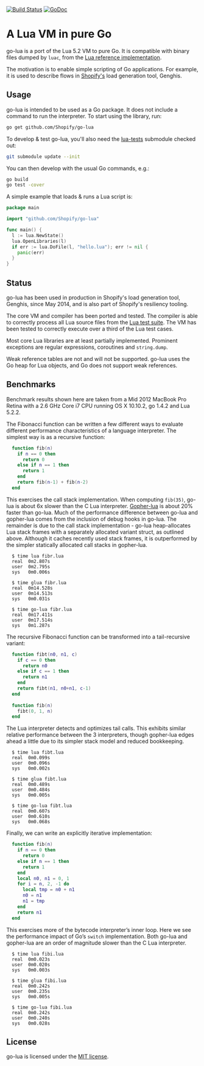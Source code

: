 [![Build Status](https://circleci.com/gh/Shopify/go-lua.png?circle-token=997f951c602c0c63a263eba92975428a49ee4c2e)](https://circleci.com/gh/Shopify/go-lua)
[![GoDoc](https://godoc.org/github.com/Shopify/go-lua?status.png)](https://godoc.org/github.com/Shopify/go-lua)

A Lua VM in pure Go
===================

go-lua is a port of the Lua 5.2 VM to pure Go. It is compatible with binary files dumped by `luac`, from the [Lua reference implementation](http://www.lua.org/).

The motivation is to enable simple scripting of Go applications. For example, it is used to describe flows in [Shopify's](http://www.shopify.com/) load generation tool, Genghis.

Usage
-----

go-lua is intended to be used as a Go package. It does not include a command to run the interpreter. To start using the library, run:
```sh
go get github.com/Shopify/go-lua
```

To develop & test go-lua, you'll also need the [lua-tests](https://github.com/Shopify/lua-tests) submodule checked out:
```sh
git submodule update --init
```

You can then develop with the usual Go commands, e.g.:
```sh
go build
go test -cover
```

A simple example that loads & runs a Lua script is:
```go
package main

import "github.com/Shopify/go-lua"

func main() {
  l := lua.NewState()
  lua.OpenLibraries(l)
  if err := lua.DoFile(l, "hello.lua"); err != nil {
    panic(err)
  }
}
```

Status
------

go-lua has been used in production in Shopify's load generation tool, Genghis, since May 2014, and is also part of Shopify's resiliency tooling.

The core VM and compiler has been ported and tested. The compiler is able to correctly process all Lua source files from the [Lua test suite](https://github.com/Shopify/lua-tests). The VM has been tested to correctly execute over a third of the Lua test cases.

Most core Lua libraries are at least partially implemented. Prominent exceptions are regular expressions, coroutines and `string.dump`.

Weak reference tables are not and will not be supported. go-lua uses the Go heap for Lua objects, and Go does not support weak references.

Benchmarks
----------

Benchmark results shown here are taken from a Mid 2012 MacBook Pro Retina with a 2.6 GHz Core i7 CPU running OS X 10.10.2, go 1.4.2 and Lua 5.2.2.

The Fibonacci function can be written a few different ways to evaluate different performance characteristics of a language interpreter. The simplest way is as a recursive function:
```lua
  function fib(n)
    if n == 0 then
      return 0
    else if n == 1 then
      return 1
    end
    return fib(n-1) + fib(n-2)
  end
```

This exercises the call stack implementation. When computing `fib(35)`, go-lua is about 6x slower than the C Lua interpreter. [Gopher-lua](https://github.com/yuin/gopher-lua) is about 20% faster than go-lua. Much of the performance difference between go-lua and gopher-lua comes from the inclusion of debug hooks in go-lua. The remainder is due to the call stack implementation - go-lua heap-allocates Lua stack frames with a separately allocated variant struct, as outlined above. Although it caches recently used stack frames, it is outperformed by the simpler statically allocated call stacks in gopher-lua.
```
  $ time lua fibr.lua
  real  0m2.807s
  user  0m2.795s
  sys   0m0.006s
  
  $ time glua fibr.lua
  real  0m14.528s
  user  0m14.513s
  sys   0m0.031s
  
  $ time go-lua fibr.lua
  real  0m17.411s
  user  0m17.514s
  sys   0m1.287s
```

The recursive Fibonacci function can be transformed into a tail-recursive variant:
```lua
  function fibt(n0, n1, c)
    if c == 0 then
      return n0
    else if c == 1 then
      return n1
    end
    return fibt(n1, n0+n1, c-1)
  end
  
  function fib(n)
    fibt(0, 1, n)
  end
```

The Lua interpreter detects and optimizes tail calls. This exhibits similar relative performance between the 3 interpreters, though gopher-lua edges ahead a little due to its simpler stack model and reduced bookkeeping.
```
  $ time lua fibt.lua
  real  0m0.099s
  user  0m0.096s
  sys   0m0.002s

  $ time glua fibt.lua
  real  0m0.489s
  user  0m0.484s
  sys   0m0.005s

  $ time go-lua fibt.lua
  real  0m0.607s
  user  0m0.610s
  sys   0m0.068s
```

Finally, we can write an explicitly iterative implementation:
```lua
  function fib(n)
    if n == 0 then
      return 0
    else if n == 1 then
      return 1
    end
    local n0, n1 = 0, 1
    for i = n, 2, -1 do
      local tmp = n0 + n1
      n0 = n1
      n1 = tmp
    end
    return n1
  end
```

This exercises more of the bytecode interpreter’s inner loop. Here we see the performance impact of Go’s `switch` implementation. Both go-lua and gopher-lua are an order of magnitude slower than the C Lua interpreter.
```
  $ time lua fibi.lua
  real  0m0.023s
  user  0m0.020s
  sys   0m0.003s

  $ time glua fibi.lua
  real  0m0.242s
  user  0m0.235s
  sys   0m0.005s

  $ time go-lua fibi.lua
  real  0m0.242s
  user  0m0.240s
  sys   0m0.028s
```

License
-------

go-lua is licensed under the [MIT license](https://github.com/Shopify/go-lua/blob/master/LICENSE.md).
